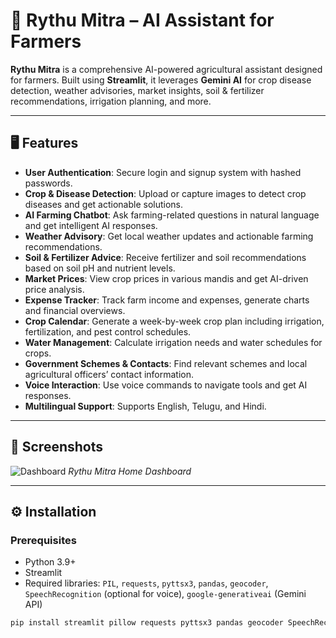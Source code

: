# 🌾 Rythu Mitra – AI Assistant for Farmers

**Rythu Mitra** is a comprehensive AI-powered agricultural assistant designed for farmers. Built using **Streamlit**, it leverages **Gemini AI** for crop disease detection, weather advisories, market insights, soil & fertilizer recommendations, irrigation planning, and more.  

---

## 🖥 Features

- **User Authentication**: Secure login and signup system with hashed passwords.
- **Crop & Disease Detection**: Upload or capture images to detect crop diseases and get actionable solutions.
- **AI Farming Chatbot**: Ask farming-related questions in natural language and get intelligent AI responses.
- **Weather Advisory**: Get local weather updates and actionable farming recommendations.
- **Soil & Fertilizer Advice**: Receive fertilizer and soil recommendations based on soil pH and nutrient levels.
- **Market Prices**: View crop prices in various mandis and get AI-driven price analysis.
- **Expense Tracker**: Track farm income and expenses, generate charts and financial overviews.
- **Crop Calendar**: Generate a week-by-week crop plan including irrigation, fertilization, and pest control schedules.
- **Water Management**: Calculate irrigation needs and water schedules for crops.
- **Government Schemes & Contacts**: Find relevant schemes and local agricultural officers’ contact information.
- **Voice Interaction**: Use voice commands to navigate tools and get AI responses.
- **Multilingual Support**: Supports English, Telugu, and Hindi.

---

## 📸 Screenshots

![Dashboard](https://images.pexels.com/photos/3601094/pexels-photo-3601094.jpeg)
*Rythu Mitra Home Dashboard*

---

## ⚙️ Installation

### Prerequisites
- Python 3.9+
- Streamlit
- Required libraries: `PIL`, `requests`, `pyttsx3`, `pandas`, `geocoder`, `SpeechRecognition` (optional for voice), `google-generativeai` (Gemini API)

```bash
pip install streamlit pillow requests pyttsx3 pandas geocoder SpeechRecognition google-generativeai

